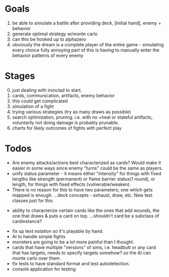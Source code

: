 ﻿Goals
==

1. be able to simulate a battle after providing deck, [initial hand], enemy + behavior
2. generate optimal strategy w/monte carlo
3. can this be hooked up to alphazero
4. obviously the dream is a complete player of the entire game - simulating every choice fully
	annoying part of this is having to manually enter the behavior patterns of every enemy


Stages
==

0. just dealing with ironclad to start.
1. cards, communication, artifacts, enemy behavior
2. this could get complicated
3. simulation of a fight
4. trying various strategies (try as many draws as possible)
5. search optimization, pruning.  i.e. with no +heal or stateful artifacts, voluntarily not doing damage is probably prunable.
6. charts for likely outcomes of fights with perfect play

Todos
==
* Are enemy attacks/actions best characterized as cards?  Would make it easier in some ways since enemy "turns" could be the same as players.
* unify status parameter - it means either "intensity" for things with fixed lengths like strength (permanent) or flame barrier status(1 round), or length, for things with fixed effects (vulnerable/weaken).
* There is no reason for this to have two parameters; one which gets mapped is enough.
...deck concepts - exhaust, draw, etc.  New test classes just for this
- ability to characterize certain cards like the ones that add wounds, the one that draws & puts a card on top.
...shouldn't card be a subclass of cardinstance?
* fix up text notation so it's playable by hand.
* AI to handle simple fights
* monsters are going to be a lot more painful than I thought.
* cards that have multiple "versions" of sims, i.e. headbutt or any card that has targets, needs to specify targets somehow? so the AI can monte carlo over them.
* fix tests to have standard format and test autodetection.
* console application for testing